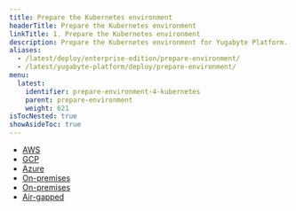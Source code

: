 ```yaml
---
title: Prepare the Kubernetes environment
headerTitle: Prepare the Kubernetes environment
linkTitle: 1. Prepare the Kubernetes environment
description: Prepare the Kubernetes environment for Yugabyte Platform.
aliases:
  - /latest/deploy/enterprise-edition/prepare-environment/
  - /latest/yugabyte-platform/deploy/prepare-environment/
menu:
  latest:
    identifier: prepare-environment-4-kubernetes
    parent: prepare-environment
    weight: 621
isTocNested: true
showAsideToc: true
---
```


<ul class="nav nav-tabs-alt nav-tabs-yb">

  <li>
    <a href="/latest/yugabyte-platform/deploy/prepare-environment/aws" class="nav-link">
      <i class="icon-aws" aria-hidden="true"></i>
      AWS
    </a>
  </li>

  <li>
    <a href="/latest/yugabyte-platform/deploy/prepare-environment/gcp" class="nav-link">
       <i class="fab fa-google" aria-hidden="true"></i>
      GCP
    </a>
  </li>

  <li>
    <a href="/latest/yugabyte-platform/deploy/prepare-environment/azure" class="nav-link">
      <i class="icon-aws" aria-hidden="true"></i>
      Azure
    </a>
  </li>

  <li>
    <a href="/latest/yugabyte-platform/deploy/prepare-environment/kubernetes" class="nav-link active">
      <i class="icon-aws" aria-hidden="true"></i>
      On-premises
    </a>
  </li>

  <li>
    <a href="/latest/yugabyte-platform/deploy/prepare-environment/on-premises" class="nav-link">
      <i class="icon-aws" aria-hidden="true"></i>
      On-premises
    </a>
  </li>

  <li>
    <a href="/latest/yugabyte-platform/deploy/prepare-environment/air-gapped" class="nav-link">
      <i class="icon-aws" aria-hidden="true"></i>
      Air-gapped
    </a>
  </li>

</ul>

